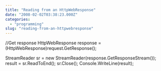 ```yaml
---
title: "Reading from an HttpWebResponse"
date: "2008-02-02T03:38:23.000Z"
categories: 
  - "programming"
slug: "reading-from-an-httpwebresponse"
---
```


//Get response
HttpWebResponse response = (HttpWebResponse)request.GetResponse();

StreamReader sr = new StreamReader(response.GetResponseStream());
result = sr.ReadToEnd();
sr.Close();
Console.WriteLine(result);
